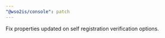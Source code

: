 ```yaml
---
"@wso2is/console": patch
---
```


Fix properties updated on self registration verification options.
